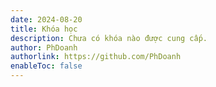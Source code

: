 ```yaml
---
date: 2024-08-20
title: Khóa học
description: Chưa có khóa nào được cung cấp.
author: PhDoanh
authorlink: https://github.com/PhDoanh
enableToc: false
---
```


